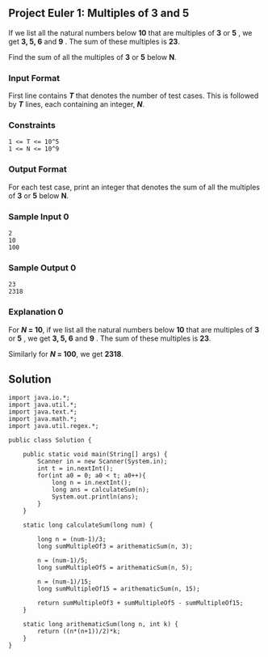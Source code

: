 ## Project Euler 1: Multiples of 3 and 5

If we list all the natural numbers below **10** that are multiples of **3** or **5** , we get **3, 5, 6** and **9** . The sum of
these multiples is **23**.


Find the sum of all the multiples of **3** or **5** below **N**.


### Input Format
First line contains **_T_** that denotes the number of test cases. This is followed by **_T_** lines, each containing an
integer, **_N_**.


### Constraints
```
1 <= T <= 10^5
1 <= N <= 10^9
```
### Output Format
For each test case, print an integer that denotes the sum of all the multiples of **3** or **5** below **N**.


### Sample Input 0
```
2
10
100
```

### Sample Output 0
```
23
2318
```


### Explanation 0
For **_N_ = 10**, if we list all the natural numbers below **10** that are multiples of **3** or **5** , we get **3, 5, 6** and **9** . The sum of these multiples is **23**.


Similarly for **_N_ = 100**, we get **2318**.

## Solution

```
import java.io.*;
import java.util.*;
import java.text.*;
import java.math.*;
import java.util.regex.*;

public class Solution {

    public static void main(String[] args) {
        Scanner in = new Scanner(System.in);
        int t = in.nextInt();
        for(int a0 = 0; a0 < t; a0++){
            long n = in.nextInt();
            long ans = calculateSum(n);
            System.out.println(ans);
        }
    }

    static long calculateSum(long num) {

        long n = (num-1)/3;
        long sumMultipleOf3 = arithematicSum(n, 3);

        n = (num-1)/5;
        long sumMultipleOf5 = arithematicSum(n, 5);

        n = (num-1)/15;
        long sumMultipleOf15 = arithematicSum(n, 15);

        return sumMultipleOf3 + sumMultipleOf5 - sumMultipleOf15;
    }

    static long arithematicSum(long n, int k) {
        return ((n*(n+1))/2)*k;
    }
}
```
